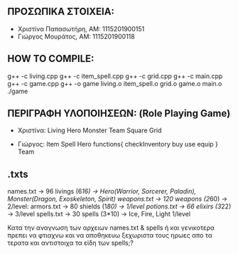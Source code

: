## ΠΡΟΣΩΠΙΚΑ ΣΤΟΙΧΕΙΑ:
-   Χριστίνα Παπασωτήρη, AM: 1115201900151
-   Γιώργος Μουράτος, ΑΜ: 1115201900118

## HOW TO COMPILE:
g++ -c living.cpp
g++ -c item_spell.cpp
g++ -c grid.cpp
g++ -c main.cpp
g++ -c game.cpp
g++ -o game living.o item_spell.o grid.o game.o main.o
./game 

## ΠΕΡΙΓΡΑΦΗ ΥΛΟΠΟΙΗΣΕΩΝ: (Role Playing Game)
- Χριστίνα: 
    Living
    Hero
    Monster
    Team
    Square
    Grid


- Γιώργος: 
    Item
    Spell
    Hero functions{
        checkInventory
        buy
        use
        equip
    }
    Team

## .txts
names.txt -> 96 livings (6*16) -> Hero(Warrior, Sorcerer, Paladin), Monster(Dragon, Exoskeleton, Spirit)
weapons.txt -> 120 weapons (2*60) -> 2/level:
armors.txt -> 80 shields (1*80) -> 1/level
potions.txt -> 66 elixirs (3*22) -> 3/level
spells.txt -> 30 spells (3*10) -> Ice, Fire, Light 1/level


Κατα την αναγνωση των αρχειων names.txt & spells ή και γενικοτερα πρεπει να φτιαχνω και να αποθηκευω ξεχωριστα τους ηρωες απο τα τερατα και αντιστοιχα τα είδη των spells;?
